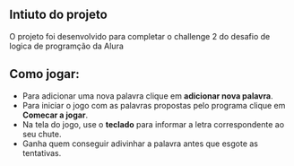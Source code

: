 ## Intiuto do projeto
O projeto foi desenvolvido para completar o challenge 2 do desafio de logica de programção da Alura

## Como jogar:
- Para adicionar uma nova palavra clique em **adicionar nova palavra**.
- Para iniciar o jogo com as palavras propostas pelo programa clique em **Comecar a jogar**.
- Na tela do jogo, use o **teclado** para informar a letra correspondente ao seu chute.
- Ganha quem conseguir adivinhar a palavra antes que esgote as tentativas.